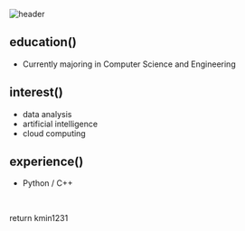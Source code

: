 <!--### Hello World! 👋-->

![header](https://capsule-render.vercel.app/api?type=transparent&color=84C5DC&height=70&section=header&text=def%20__init__(self):&fontSize=50&fontColor=84C5DC)

## education()
- Currently majoring in Computer Science and Engineering

## interest()
- data analysis
- artificial intelligence
- cloud computing

## experience()
- Python / C++ <br>
<br>

return kmin1231

<!--
**kmin1231/kmin1231** is a ✨ _special_ ✨ repository because its `README.md` (this file) appears on your GitHub profile.

Here are some ideas to get you started:

- 🔭 I’m currently working on ...
- 🌱 I’m currently learning ...
- 👯 I’m looking to collaborate on ...
- 🤔 I’m looking for help with ...
- 💬 Ask me about ...
- 📫 How to reach me: ...
- 😄 Pronouns: ...
- ⚡ Fun fact: ...
-->
